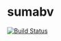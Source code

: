 # sumabv
[![Build Status](https://travis-ci.org/bvsuma/suma.svg?branch=master)](https://travis-ci.org/bvsuma/suma)
